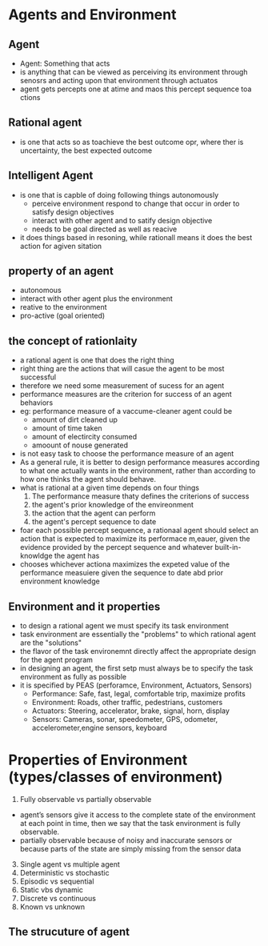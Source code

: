 # Agents and Environment 

## **Agent**
- Agent: Something that acts 
- is anything that can be viewed as perceiving its environment through senosrs and acting upon that environment through actuatos
- agent gets percepts one at atime and maos this percept sequence toa ctions 

## **Rational agent**
- is one that acts so as toachieve the best outcome opr, where ther is uncertainty, the best expected outcome 

## **Intelligent Agent**
- is one that is capble of doing following things autonomously 
  - perceive environment respond to change that occur in order to satisfy design objectives
  - interact with other agent and to satify design objective 
  -  needs to be goal directed as well as reacive
- it does things based in resoning, while rationall means it does the best action for agiven sitation

## **property of an agent**
 - autonomous
 - interact with other agent plus the environment 
 - reative to the environment 
 - pro-active (goal oriented)
 
## the concept of rationlaity
- a rational agent is one that does the right thing 
- right thing are the actions that will casue the agent to be most successful
- therefore we need some measurement of sucess for an agent 
- performance measures are the criterion for success of an agent behaviors
- eg: performance measure of a vaccume-cleaner agent could be 
  - amount of dirt cleaned up
  - amount of time taken 
  - amount of electircity consumed
  - amoount of nouse generated 
- is not easy task to choose the performance measure of an agent 
- As a general rule, it is better to design performance measures according to what one actually wants in the environment, rather than according to how one thinks the agent should behave.
- what is rational at a given time depends on four things 
  1) The performance measure thaty defines the criterions of success
  2) the agent's prior knowledge of the envireonment 
  3) the action that the agent can perform 
  4) the agent's percept sequence to date 
- foar each possible percept sequence, a rationaal agent should select an action that is expected to maximize its performace m,eauer, given the evidence provided by the percept sequence and whatever built-in-knowldge the agent has 
- chooses whichever actiona maximizes the expeted value of the performance measuiere given the sequence to date abd prior environment knowledge 

## Environment and it properties 
- to design a rational agent we must specify its task environment
- task environment are essentially the "problems" to which rational agent are the "solutions"
- the flavor of the task environemnt directly affect the appropriate design for the agent program
- in designing an agent, the first setp must always be to specify the task environment as fully as possible 
- it is specified by PEAS (perforamce, Environment, Actuators, Sensors) 
  - Performance: Safe, fast, legal, comfortable trip, maximize profits
  - Environment: Roads, other traffic, pedestrians, customers
  - Actuators: Steering, accelerator, brake, signal, horn, display
  - Sensors: Cameras, sonar, speedometer, GPS, odometer, accelerometer,engine sensors, keyboard

# Properties of Environment (types/classes of environment) 
1) Fully observable vs partially observable
  - agent’s sensors give it access to the complete state of the environment at each point in time, then we say that the task environment is fully observable.
  - partially observable because of noisy and inaccurate sensors or because parts of the state are simply missing from the sensor data
3) Single agent vs multiple agent
4) Deterministic vs stochastic
5) Episodic vs sequential
6) Static vbs dynamic
7) Discrete vs continuous
8) Known vs unknown 

## The strucuture of agent 



